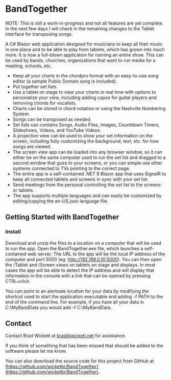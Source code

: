 # BandTogether

NOTE: This is still a work-in-progress and not all features are yet complete.
In the next few days I will check in the remaining changes to the Tablet interface
for transposing songs.

A C# Blazor web application designed for musicians to keep all their music in one
place and to be able to play from tablets, which has grown into much more.
It is now a full-blown application for running an entire show. This can be used by
bands, churches, organizations that want to run media for a meeting, schools, etc.

- Keep all your charts in the chordpro format with an easy-to-use song editor
  (a sample Public Domain song is included).
- Put together set lists.
- Use a tablet on stage to view your charts in real time with options to personalize your view,
  including adding capos for guitar players and removing chords for vocalists.
- Charts can be stored in chord notation or using the Nashville Numbering System.
- Songs can be transposed as needed.
- Set lists can contains Songs, Audio Files, Images, Countdown Timers,
  Slideshows, Videos, and YouTube Videos.
- A projection view can be used to show your set information on the screen,
  including fully customizing the background, text, etc. for how songs are viewed.
- The screen view app can be loaded into any browser window, so it can either be on the same computer
  used to run the set list and dragged to a second window that goes to your screens, or you can simple
  use other systems connected to TVs pointing to the correct page.
- The entire app is a self-contained .NET 9 Blazor app that uses SignalR to keep all connected
  tablets and screens in sync with your set list.
- Send meetings from the personal controlling the set list to the screens or tablets.
- The app supports multiple languages and can easily be customized by editing/copying the en-US.json language file.

## Getting Started with BandTogether

### Install

Download and unzip the files to a location on a computer that will be used to run the app.
Open the BandTogether.exe file, which launches a self-contained web server. The URL to the app
will be the local IP address of the computer and port 5000 (eg: http://192.168.0.10:5000).
You can then open the /Tablet and /Screen views on tablets on stage and displays.
In most cases the app will be able to detect the IP address and will display
that information in the console with a link that can be opened by pressing
CTRL+click.

You can point to an alertnate location for your data by modifying the shortcut used to
start the application executable and adding -f PATH to the end of the command line.
For example, if you have all your data in C:\MyBandData you would add -f C:\MyBandData.

## Contact

Contact Brad Wickett at [brad@wickett.net](mailto:brad@wickett.net) for assistance.

If you think of something that has been missed that should be added to the software
please let me know.

You can also download the source code for this project from GitHub at 
[https://github.com/wicketbr/BandTogether](https://github.com/wicketbr/BandTogether).
